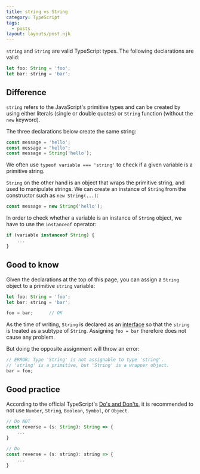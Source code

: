 ```yaml
---
title: string vs String
category: TypeScript
tags:
  - posts
layout: layouts/post.njk
---
```


`string` and `String` are valid TypeScript types. The following declarations are valid:

```js
let foo: String = 'foo';
let bar: string = 'bar';
```

## Difference

`string` refers to the JavaScript's primitive types and can be created by using either literals (single or double quotes) or `String` function (without the `new` keyword).

The three declarations below create the same string:

```js
const message = 'hello';
const message = "hello";
const message = String('hello');
```

We often use `typeof variable === 'string'` to check if a given variable is a primitive string.

`String` on the other hand is an object that wraps the primitive string, and used to manipulate strings. We can create an instance of `String` from the constructor such as `new String(...)`: 

```js
const message = new String('hello');
```

In order to check whether a variable is an instance of `String` object, we have to use the `instanceof` operator:

```js
if (variable instanceof String) {
    ...
}
```

## Good to know

Given the declarations at the top of this page, you can assign a `String` object to a primitive `string` variable:

```js
let foo: String = 'foo';
let bar: string = 'bar';

foo = bar;      // OK
```

As the time of writing, `String` is declared as an [interface](https://github.com/microsoft/TypeScript/blob/master/src/lib/es5.d.ts#L374) so that the `string` is treated as a subtype of `String`. Assigning `foo = bar` therefore does not cause any problem.

But doing the opposite assignment will throw an error:

```js
// ERROR: Type 'String' is not assignable to type 'string'.
// 'string' is a primitive, but 'String' is a wrapper object.
bar = foo;
```

## Good practice

According to the official TypeScript's [Do's and Don'ts](https://www.typescriptlang.org/docs/handbook/declaration-files/do-s-and-don-ts.html), it is recommended to not use `Number`, `String`, `Boolean`, `Symbol`, or `Object`.

```js
// Do NOT
const reverse = (s: String): String => {
    ...
}

// Do
const reverse = (s: string): string => {
    ...
}
```